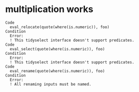 # multiplication works

    Code
      eval_relocate(quote(where(is.numeric)), foo)
    Condition
      Error:
      ! This tidyselect interface doesn't support predicates.
    Code
      eval_select(quote(where(is.numeric)), foo)
    Condition
      Error:
      ! This tidyselect interface doesn't support predicates.
    Code
      eval_rename(quote(where(is.numeric)), foo)
    Condition
      Error:
      ! All renaming inputs must be named.

